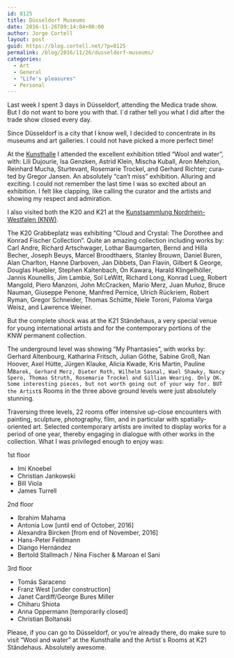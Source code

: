 ```yaml
---
id: 8125
title: Düsseldorf Museums
date: 2016-11-26T09:14:04+00:00
author: Jorge Cortell
layout: post
guid: https://blog.cortell.net/?p=8125
permalink: /blog/2016/11/26/dusseldorf-museums/
categories:
  - Art
  - General
  - "Life's pleasures"
  - Personal
---
```

Last week I spent 3 days in Düsseldorf, attending the Medica trade show. But I do not want to bore you with that. I`d rather tell you what I did after the trade show closed every day.

Since Düsseldorf is a city that I know well, I decided to concentrate in its museums and art galleries. I could not have picked a more perfect time!

At the [Kunsthalle](https://www.kunsthalle-duesseldorf.de/index.php?id=399) I attended the excellent exhibition titled “Wool and water”, wi­th: Li­li Du­jou­rie, Isa Genz­ken, As­trid Klein, Mi­scha Ku­ball, Aron Meh­zi­on, Rein­hard Mu­cha, Stur­te­vant, Ro­se­ma­rie Tro­ckel, and Ger­hard Rich­ter; cu­ra­ted by Gre­gor Jan­sen. An absolutely “can’t miss” exhibition. Alluring and exciting. I could not remember the last time I was so excited about an exhibition. I felt like clapping, like calling the curator and the artists and showing my respect and admiration.

I also visited both the K20 and K21 at the [Kunstsammlung Nordrhein-Westfalen (KNW)](https://www.kunstsammlung.de).

The K20 Grabbeplatz was exhibiting “Cloud and Crystal: The Dorothee and Konrad Fischer Collection”. Quite an amazing collection including works by: Carl Andre, Richard Artschwager, Lothar Baumgarten, Bernd and Hilla Becher, Joseph Beuys, Marcel Broodthaers, Stanley Brouwn, Daniel Buren, Alan Charlton, Hanne Darboven, Jan Dibbets, Dan Flavin, Gilbert & George, Douglas Huebler, Stephen Kaltenbach, On Kawara, Harald Klingelhöller, Jannis Kounellis, Jim Lambie, Sol LeWitt, Richard Long, Konrad Lueg, Robert Mangold, Piero Manzoni, John McCracken, Mario Merz, Juan Muñoz, Bruce Nauman, Giuseppe Penone, Manfred Pernice, Ulrich Rückriem, Robert Ryman, Gregor Schneider, Thomas Schütte, Niele Toroni, Paloma Varga Weisz, and Lawrence Weiner.

But the complete shock was at the K21 Ständehaus, a very special venue for young international artists and for the contemporary portions of the KNW permanent collection.

The underground level was showing “My Phantasies”, with works by: Gerhard Altenbourg, Katharina Fritsch, Julian Göthe, Sabine Groß, Nan Hoover, Axel Hütte, Jürgen Klauke, Alicia Kwade, Kris Martin, Pauline M`Barek, Gerhard Merz, Dieter Roth, Wilhelm Sasnal, Wael Shawky, Nancy Spero, Thomas Struth, Rosemarie Trockel and Gillian Wearing. Only OK. Some interesting pieces, but not worth going out of your way for. BUT the Artist`s Rooms in the three above ground levels were just absolutely stunning.

Traversing three levels, 22 rooms offer intensive up-close encounters with painting, sculpture, photography, film, and in particular with spatially-oriented art. Selected contemporary artists are invited to display works for a period of one year, thereby engaging in dialogue with other works in the collection. What I was privileged enough to enjoy was:

1st floor

  * Imi Knoebel
  * Christian Jankowski
  * Bill Viola
  * James Turrell

2nd floor

  * Ibrahim Mahama
  * Antonia Low [until end of October, 2016]
  * Alexandra Bircken [from end of November, 2016]
  * Hans-Peter Feldmann
  * Diango Hernández
  * Bertold Stallmach / Nina Fischer & Maroan el Sani

3rd floor

  * Tomás Saraceno
  * Franz West [under construction]
  * Janet Cardiff/George Bures Miller
  * Chiharu Shiota
  * Anna Oppermann [temporarily closed]
  * Christian Boltanski

Please, if you can go to Düsseldorf, or you’re already there, do make sure to visit “Wool and water” at the Kunsthalle and the Artist`s Rooms at K21 Ständehaus. Absolutely awesome.